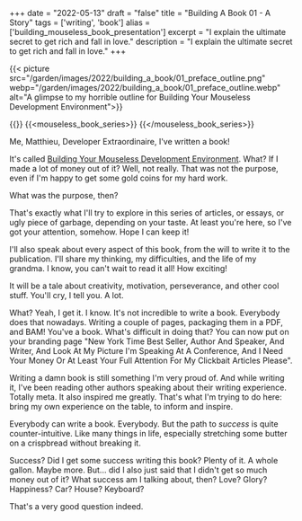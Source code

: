 +++
date = "2022-05-13"
draft = "false"
title = "Building A Book 01 - A Story"
tags = ['writing', 'book']
alias = ['building_mouseless_book_presentation']
excerpt = "I explain the ultimate secret to get rich and fall in love."
description = "I explain the ultimate secret to get rich and fall in love."
+++

{{< picture src="/garden/images/2022/building_a_book/01_preface_outline.png" webp="/garden/images/2022/building_a_book/01_preface_outline.webp" alt="A glimpse to my horrible outline for Building Your Mouseless Development Environment">}}

{{<series>}}
{{<mouseless_book_series>}}
{{</mouseless_book_series>}}

Me, Matthieu, Developer Extraordinaire, I've written a book!

It's called [Building Your Mouseless Development Environment](https://themouseless.dev/). What? If I made a lot of money out of it? Well, not really. That was not the purpose, even if I'm happy to get some gold coins for my hard work.

What was the purpose, then?

That's exactly what I'll try to explore in this series of articles, or essays, or ugly piece of garbage, depending on your taste. At least you're here, so I've got your attention, somehow. Hope I can keep it!

I'll also speak about every aspect of this book, from the will to write it to the publication. I'll share my thinking, my difficulties, and the life of my grandma. I know, you can't wait to read it all! How exciting!

It will be a tale about creativity, motivation, perseverance, and other cool stuff. You'll cry, I tell you. A lot.

What? Yeah, I get it. I know. It's not incredible to write a book. Everybody does that nowadays. Writing a couple of pages, packaging them in a PDF, and BAM! You've a book. What's difficult in doing that? You can now put on your branding page "New York Time Best Seller, Author And Speaker, And Writer, And Look At My Picture I'm Speaking At A Conference, And I Need Your Money Or At Least Your Full Attention For My Clickbait Articles Please".

Writing a damn book is still something I'm very proud of. And while writing it, I've been reading other authors speaking about their writing experience. Totally meta. It also inspired me greatly. That's what I'm trying to do here: bring my own experience on the table, to inform and inspire.

Everybody can write a book. Everybody. But the path to *success* is quite counter-intuitive. Like many things in life, especially stretching some butter on a crispbread without breaking it.

Success? Did I get some success writing this book? Plenty of it. A whole gallon. Maybe more. But... did I also just said that I didn't get so much money out of it? What success am I talking about, then? Love? Glory? Happiness? Car? House? Keyboard?

That's a very good question indeed.
